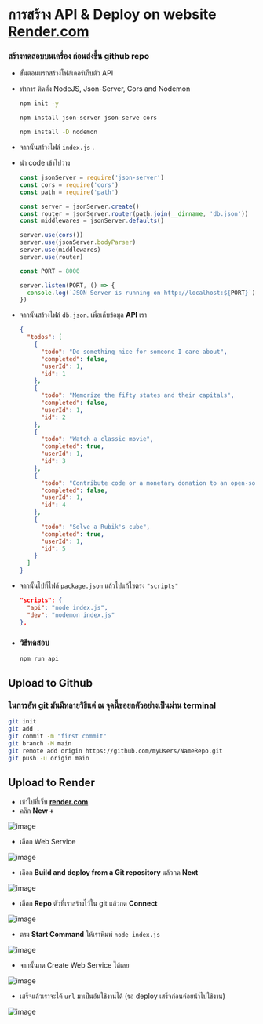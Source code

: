 # การสร้าง API & Deploy on website [Render.com](https://dashboard.render.com/)
### สร้างทดสอบบนเครื่อง ก่อนส่งขึ้น github repo
- ขั้นตอนแรกสร้างโฟล์เดอร์เก็บตัว API
- ทำการ ติดตั้ง NodeJS, Json-Server, Cors and Nodemon
  ``` bash
  npm init -y
  ```
  ``` bash
  npm install json-server json-serve cors
  ```
  ``` bash
  npm install -D nodemon
  ```
- จากนั้นสร้างไฟล์ ```index.js``` .
  
- นำ code เข้าไปวาง
  ``` javascript
  const jsonServer = require('json-server')
  const cors = require('cors')
  const path = require('path')
  
  const server = jsonServer.create()
  const router = jsonServer.router(path.join(__dirname, 'db.json'))
  const middlewares = jsonServer.defaults()
  
  server.use(cors())
  server.use(jsonServer.bodyParser)
  server.use(middlewares)
  server.use(router)
  
  const PORT = 8000
  
  server.listen(PORT, () => {
    console.log(`JSON Server is running on http://localhost:${PORT}`)
  })
  ```
- จากนั้นสร้างไฟล์ ```db.json```. เพื่อเก็บข้อมูล **API** เรา
  ``` json
  {
    "todos": [
      {
        "todo": "Do something nice for someone I care about",
        "completed": false,
        "userId": 1,
        "id": 1
      },
      {
        "todo": "Memorize the fifty states and their capitals",
        "completed": false,
        "userId": 1,
        "id": 2
      },
      {
        "todo": "Watch a classic movie",
        "completed": true,
        "userId": 1,
        "id": 3
      },
      {
        "todo": "Contribute code or a monetary donation to an open-source software project",
        "completed": false,
        "userId": 1,
        "id": 4
      },
      {
        "todo": "Solve a Rubik's cube",
        "completed": true,
        "userId": 1,
        "id": 5
      }
    ]
  }
  ```
- จากนั้นไปที่ไฟล์ ```package.json``` แล้วไปแก้ไขตรง ```"scripts"```
  ``` json
  "scripts": {
    "api": "node index.js",
    "dev": "nodemon index.js"
  },
  ```
- ### วิธีทดสอบ
  ``` bash
  npm run api
  ```

## Upload to Github

### ในการอัพ **git** มันมีหลายวิธีแต่ ณ จุดนี้ขอยกตัวอย่างเป็นผ่าน **terminal**

``` bash
git init
git add .
git commit -m "first commit"
git branch -M main
git remote add origin https://github.com/myUsers/NameRepo.git
git push -u origin main
```

## Upload to Render

- เข้าไปที่เว็บ **[render.com](https://dashboard.render.com/)**
- คลิก **New +**
  
![image](https://lh3.googleusercontent.com/u/0/drive-viewer/AEYmBYTI3cdCtr4P5dL40ZcRZJ5Q5xvvSuiTjsX1vLHnCbUai6G1wz_u8Ppjsol4sF4XZxXv9_37kAMLJwL3EYyn32ZblOiE4A=w1177-h970)

- เลือก Web Service

![image](https://lh3.googleusercontent.com/u/0/drive-viewer/AEYmBYT4FsSvskRfFih8bgjkzFnj0p5pT63d7NfjeEYeK3_BL-3C9MWorKjx-JsglF4PGyEapdmVWNnQ5TlR3dKntEjqoe_e-Q=w1177-h970)

- เลือก **Build and deploy from a Git repository** แล้วกด **Next**

![image](https://lh3.googleusercontent.com/u/0/drive-viewer/AEYmBYRutjCTwM2nZ6NUA_huRb6NdIlIRq37ntdmN3VW8YWWbzaK4HfDyrkREAcL6H5rfRk88JbfFmk7pNQYhwiJnATfXZ1mPQ=w1177-h970)

- เลือก **Repo** ตัวที่เราสร้างไว้ใน git แล้วกด **Connect**

![image](https://lh3.googleusercontent.com/u/0/drive-viewer/AEYmBYSctnoZqsUrTbe2ho5t6vtE9FDV9vAzxofWqR7n6MXNFGUVjW8SNJEo8A10Kj3rTixmgHNarndrNA2aNLaajvWW4aBf=w1177-h970)

- ตรง **Start Command** ให้เราพิมพ์ ``` node index.js  ```

![image](https://lh3.googleusercontent.com/u/0/drive-viewer/AEYmBYS9e4CPCeMY07T-Usb8MOKl6gtvq_mPvMAg1c9Xo6gL2gAg0iD0GlGg7QFUik39NcgSwpxSo9WOrF0Sh-erTD0JKymaKQ=w1177-h970)

- จากนั้นกด Create Web Service ได้เลย

![image](https://lh3.googleusercontent.com/u/0/drive-viewer/AEYmBYTmK44Ly_F6-4yiYpKxFi9b6hzO5ptMhGAg8htCL9-8eQV96vB7eHLic_2mYBvtOe86DInOOBjoZZ8hvtDtCU2ttlbjow=w1177-h970)

- เสร็จแล้วเราจะได้ ``` url ``` มาเป็นอันใช้งานได้ (รอ deploy เสร็จก่อนค่อยนำไปใช้งาน)

![image](https://lh3.googleusercontent.com/u/0/drive-viewer/AEYmBYSUnZS652nTf_Y73YOJmbvY6KAGpLMnSudsUdg0VIrvTTpLlhnz9Wudmb0NzcPgjvYr8xLbwaJ1rPLcPs-pwUXoGIn_OQ=w1177-h970)
